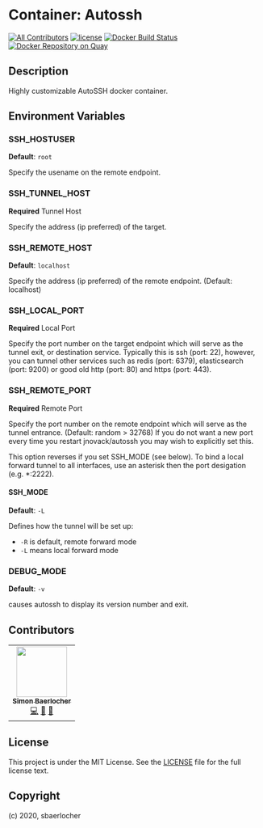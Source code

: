 # Container: Autossh

[![All Contributors](https://img.shields.io/badge/all_contributors-1-orange.svg?style=flat-square)](#contributors-) [![license](https://img.shields.io/github/license/mashape/apistatus.svg?style=popout-square)](licence) [![Docker Build Status](https://img.shields.io/docker/build/sbaerlocher/autossh)](gub) [![Docker Repository on Quay](https://quay.io/repository/sbaerlocher/autossh/status 'Docker Repository on Quay')](https://quay.io/repository/sbaerlocher/autossh)

## Description

Highly customizable AutoSSH docker container.

## Environment Variables

### SSH_HOSTUSER

**Default**: `root`

Specify the usename on the remote endpoint.

### SSH_TUNNEL_HOST

**Required** Tunnel Host

Specify the address (ip preferred) of the target.

### SSH_REMOTE_HOST

**Default**: `localhost`

Specify the address (ip preferred) of the remote endpoint. (Default: localhost)

### SSH_LOCAL_PORT

**Required** Local Port

Specify the port number on the target endpoint which will serve as the tunnel exit, or destination service. Typically this is ssh (port: 22), however, you can tunnel other services such as redis (port: 6379), elasticsearch (port: 9200) or good old http (port: 80) and https (port: 443).

### SSH_REMOTE_PORT

**Required** Remote Port

Specify the port number on the remote endpoint which will serve as the tunnel entrance. (Default: random > 32768) If you do not want a new port every time you restart jnovack/autossh you may wish to explicitly set this.

This option reverses if you set SSH_MODE (see below). To bind a local forward tunnel to all interfaces, use an asterisk then the port desigation (e.g. \*:2222).

#### SSH_MODE

**Default**: `-L`

Defines how the tunnel will be set up:

- `-R` is default, remote forward mode
- `-L` means local forward mode

### DEBUG_MODE

**Default**: `-v`

causes autossh to display its version number and exit.

## Contributors

<!-- ALL-CONTRIBUTORS-LIST:START - Do not remove or modify this section -->
<!-- prettier-ignore-start -->
<!-- markdownlint-disable -->
<table>
  <tr>
    <td align="center"><a href="https://sbaerlocher.ch"><img src="https://avatars1.githubusercontent.com/u/4160387?v=4" width="100px;" alt=""/><br /><sub><b>Simon Baerlocher</b></sub></a><br /><a href="https://github.com/sbaerlocher/docker.autossh/commits?author=sbaerlocher" title="Code">💻</a> <a href="#ideas-sbaerlocher" title="Ideas, Planning, & Feedback">🤔</a> <a href="https://github.com/sbaerlocher/docker.autossh/commits?author=sbaerlocher" title="Documentation">📖</a></td>
  </tr>
</table>

<!-- markdownlint-enable -->
<!-- prettier-ignore-end -->

<!-- ALL-CONTRIBUTORS-LIST:END -->

## License

<!-- markdownlint-disable -->

This project is under the MIT License. See the [LICENSE](licence) file for the full license text.

<!-- markdownlint-enable -->

## Copyright

(c) 2020, sbaerlocher
